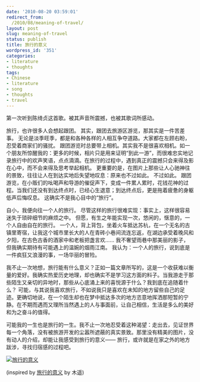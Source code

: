 ```yaml
---
date: '2010-08-20 03:59:01'
redirect_from:
  /2010/08/meaning-of-travel/
layout: post
slug: meaning-of-travel
status: publish
title: 旅行的意义
wordpress_id: '351'
categories:
- literature
- thoughts
tags:
- Chinese
- literature
- song
- thoughts
- travel
---
```


第一次听到陈绮贞这首歌。被其声音所震撼，也被其歌词所感动。


旅行，也许很多人会想起跟团。
其实，跟团去旅游区游览，那其实是一件苦差事。
无论是淡季旺季，都是和各种各样的人相互争夺道路。大家都在左顾右盼，忍受着商家们的骚扰。
跟团游览时总要带上相机。其实我不是很喜欢相机。如一个朋友所惊醒我的：更多的时候，相片只是用来证明“到此一游”，而很难忠实地记录旅行中的欢声笑语，点点滴滴。在旅行的过程中，遇到真正的震撼只会来得及影在心中，而不会来得及思考举起相机。
更重要的是，在图片上那些让人心驰神往的景致，往往让人在到达实地后失望地叹息：原来也不过如此。
不过如此。
跟团游览，在小贩们的吆喝声和导游的催促声下，变成一件累人累时，花钱花神的过程。当我们还没有到达终点时，已经心生退意；到达终点后，更是拖着疲惫的身躯低声后悔叹息。
这确实不是我心目中的“旅行”。

自小，我便向往一个人的旅行。
尽管这样的旅行很难实现：事实上，这样很容易迷失于琐碎细节的麻烦之中。
但愿，有生之年能实现一次，悠闲的，惬意的，一个人自由自在的旅行。
一个人，背上背包，坐着火车抵达苏杭，在一个无名的古镇里寄宿，让我这个城市里长大的人在青砖小巷间流连忘返，在湖边承受着晚风和夕阳，在古色古香的酒家中和老板把盏言欢......
我不奢望雨巷中那美丽的影子，但我确实期待有可能遇上的温婉的烟雨江南。
我认为：一个人的旅行，说到底是一件疯狂又浪漫的事，一场华丽的冒险。

我不止一次地想，旅行能有什么意义？正如一篇文章所写的，这是一个收获难以衡量的爱好。我确实热爱历史地理，却也确实不是学习这方面的料子。当我游走于那些陌生又亲切的异地时，那些从心底涌上来的喜悦源于什么？我到底在追随着什么？
可能，与其说我喜欢旅行，不如说我只是喜欢在未知的地方留些自己的足迹。更确切地说，在一个陌生却也在梦中抵达多次的地方恣意地挥洒那短暂的宁静。在不期而遇而又理所当然遇上的人与事面前，让自己相信，生活是多么的美好和为之奋斗的值得。

可能我的一生也是旅行的一生。我不止一次地忍受着这种渴望：走出去，见证世界每一个角落，没有被旅游开发的尘嚣所遮蔽的真实景致。那里没有精美的图片，没有动人的介绍，却能让我感受到旅行的意义——
旅行，或许就是在家之外的地方跋涉，寻找归宿感的过程吧。

[![旅行的意义](http://storage.live.com/items/EC6B0834F33461C1!104?filename=meaning-of-travel.jpg)](http://www.fyears.org/2010/08/meaning-of-travel/)

(inspired by [旅行的意义](http://blog.farmostwood.net/438.html) by 木遥)
